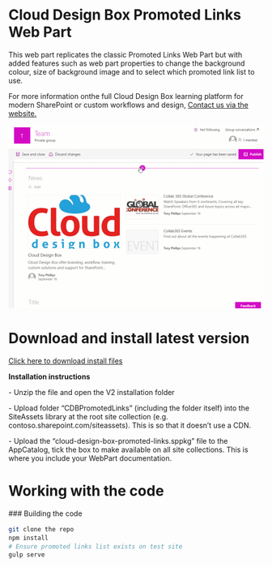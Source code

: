 <h1>Cloud Design Box Promoted Links Web Part</h1>
<p>This web part replicates the classic Promoted Links Web Part but with added features such as web part properties to change the background colour, size of background image and to select which promoted link list to use. </p>
<p>For more information onthe full Cloud Design Box learning platform for modern SharePoint or custom workflows and design, <a href="https://www.clouddesignbox.co.uk">Contact us via the website.</a> </p>
<img src="https://github.com/CloudDesignBox/cdb-promoted-links/blob/master/preview.gif" alt="preview" />

<h1>Download and install latest version</h1>

<p><a href="https://github.com/CloudDesignBox/cdb-promoted-links/blob/master/Installation.zip">Click here to download install files</a></p>

<b>Installation instructions</b>
<p>- Unzip the file and open the V2 installation folder</p>
<p>-	Upload folder “CDBPromotedLinks” (including the folder itself) into the SiteAssets library at the root site collection (e.g. contoso.sharepoint.com/siteassets). This is so that it doesn’t use a CDN.</p>
<p>-	Upload the “cloud-design-box-promoted-links.sppkg” file to the AppCatalog, tick the box to make available on all site collections.
This is where you include your WebPart documentation.</p>

<h1>Working with the code</h1>
### Building the code

```bash
git clone the repo
npm install
# Ensure promoted links list exists on test site
gulp serve
```
